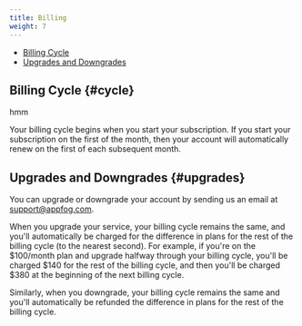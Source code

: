 ```yaml
---
title: Billing
weight: 7
---
```


* [Billing Cycle](#cycle)
* [Upgrades and Downgrades](#upgrades)

## Billing Cycle {#cycle}

hmm

Your billing cycle begins when you start your subscription. If you start your subscription on the first of the month, then your account will automatically renew on the first of each subsequent month. 

## Upgrades and Downgrades {#upgrades}

You can upgrade or downgrade your account by sending us an email at [support@appfog.com](mailto:support@appfog.com).

When you upgrade your service, your billing cycle remains the same, and you'll automatically be charged for the difference in plans for the rest of the billing cycle (to the nearest second). For example, if you're on the $100/month plan and upgrade halfway through your billing cycle, you'll be charged $140 for the rest of the billing cycle, and then you'll be charged $380 at the beginning of the next billing cycle.

Similarly, when you downgrade, your billing cycle remains the same and you'll automatically be refunded the difference in plans for the rest of the billing cycle. 
